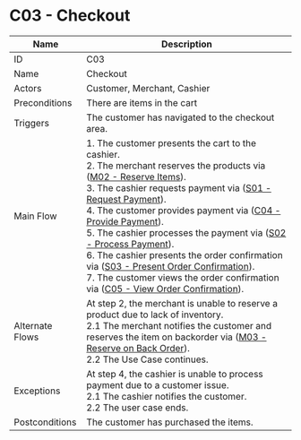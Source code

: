 # C03 - Checkout

| Name | Description|
| -----| -----------|
|ID | C03|
|Name| Checkout|
|Actors| Customer, Merchant, Cashier|
|Preconditions| There are items in the cart |
|Triggers| The customer has navigated to the checkout area.|
|Main Flow| 1. The customer presents the cart to the cashier.<br/> 2. The merchant reserves the products via ([M02 - Reserve Items](../merchant/M02-Reserve-Items.md)).<br/>3. The cashier requests payment via ([S01 - Request Payment](../cashier/S01-Request-Payment.md)).<br/>4. The customer provides payment via ([C04 - Provide Payment](C04-Provide-Payment.md)).<br/>5. The cashier processes the payment via ([S02 - Process Payment](../cashier/S02-Process-Payment.md)).<br/>6. The cashier presents the order confirmation via ([S03 - Present Order Confirmation](../cashier/S03-Present-Order-Confirmation.md)).<br/>7. The customer views the order confirmation via ([C05 - View Order Confirmation](C05-View-Order-Confirmation.md)). |
|Alternate Flows| At step 2, the merchant is unable to reserve a product due to lack of inventory.<br/>2.1 The merchant notifies the customer and reserves the item on backorder via ([M03 - Reserve on Back Order](../merchant/M03-Reserve-On-Backorder.md)).<br/>2.2 The Use Case continues.|
|Exceptions| At step 4, the cashier is unable to process payment due to a customer issue.<br/>2.1 The cashier notifies the customer.<br/>2.2 The user case ends.|
|Postconditions| The customer has purchased the items.|
